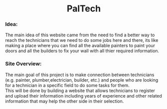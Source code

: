 <div align="center">
  <h1> PalTech </h1>
</div>

### Idea:
The main idea of this website came from the need to find a better way to reach the technicians that we need to do some jobs here and there, its like making a place where you can find all the available painters to paint your doors and all the builders to fix your wall with all thier required information.

### Site Overview:
The main goal of this project is to make connection between technicians (e.g. painter, plumber,electrician, builder, etc.) and people who are looking for a technician in a specific field to do some tasks for them.
<br>
This will be done by building a website that allows technicians to register and upload their information including years of experience and other related information that
may help the other side in their selection.
